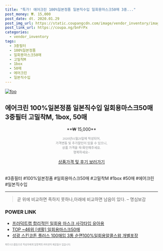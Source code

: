 ```yaml
--- 
title: "특가! 에어크린 100%일본정품 일본직수입 일회용마스크50매 3중..." 
post_money: ₩. 15,000 
post_date: dt. 2020.01.29 
post_img_url: https://static.coupangcdn.com/image/vendor_inventory/images/2018/11/21/18/9/4edbdd8c-1022-4399-83d3-b3e9a1f7f7b8.jpg 
post_link_url: https://coupa.ng/bnFrPx 
categories: 
  - vendor_inventory 
tags: 
  - 3중필터 
  - 100%일본정품 
  - 일회용마스크50매 
  - 고밀착M 
  - 1box 
  - 50매 
  - 에어크린 
  - 일본직수입 
--- 
```

[![foo](https://static.coupangcdn.com/image/vendor_inventory/images/2018/11/21/18/9/4edbdd8c-1022-4399-83d3-b3e9a1f7f7b8.jpg)](https://coupa.ng/bnFrPx) 

## 에어크린 100%일본정품 일본직수입 일회용마스크50매 3중필터 고밀착M, 1box, 50매 
<p style="text-align: center;">**₩ 15,000**</p> 
<p style="text-align: center;"><span style="color: #898c8f; font-family: Georgia,Times,serif; font-size: 0.75em;">2020년01월29일에 작성되어, <br>가격변동 및 추가할인이 있을 수 있으니,<br> 상품 가격을 꼭!확인해주세요.<br>행복하세요~</span> 
</p>	 
<div markdown="0" style="text-align: center;"><a href="https://coupa.ng/bnFrPx" class="btn btn--success">상품가격 및 후기 보러가기</a></div> 
<br><br> 
  #3중필터 #100%일본정품 #일회용마스크50매 #고밀착M #1box #50매 #에어크린 #일본직수입 
<hr> 

> 곧 위에 비교하면 족하지 못하나,아래에 비교하면 남음이 있다. – 명심보감 


### POWER LINK

* <a href="https://blog.naver.com/santokki14/221786440803" target="_blank">프러덕트랩 합리적인 일회용 마스크 사각타입 유아용</a>
* <a href="https://blog.naver.com/an0733/221789385347" target="_blank"> TOP ~46위 [생활] 일회용마스크50매</a>
* <a href="https://blog.naver.com/santokki14/221786002260" target="_blank">성광 스킨코튼 플러스 100매입 3통 순면100%일회용알콜스왑 개별포장</a>

<span style="color: #898c8f; font-family: Georgia,Times,serif; font-size: 0.55em;">파트너스활동으로 작성자에게 일정액의 커미션이 제공될수 있습니다.</span> 
